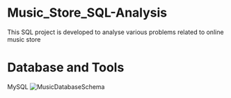 # Music_Store_SQL-Analysis
This SQL project is developed to analyse various problems related to online music store

# Database and Tools
MySQL
![MusicDatabaseSchema](https://github.com/Shivang-Agrawal/Music_Store_SQL-Analysis/assets/170761020/486b7135-c11b-4ffe-bd0b-576b396aaf1f)
